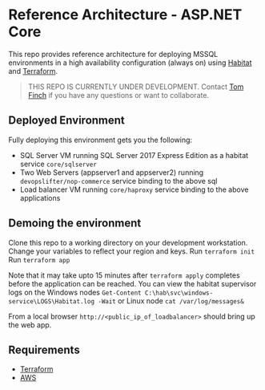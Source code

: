 # Reference Architecture  - ASP.NET Core 
This repo provides reference architecture for deploying MSSQL environments in a high availability configuration (always on) using [Habitat](https://habitat.sh) and [Terraform](https://terraform.io). 

>THIS REPO IS CURRENTLY UNDER DEVELOPMENT. Contact [Tom Finch](https://github.com/devopslifter) if you have any questions or want to collaborate.

## Deployed Environment
Fully deploying this environment gets you the following:

- SQL Server VM running SQL Server 2017 Express Edition as a habitat service `core/sqlserver`
- Two Web Servers (appserver1 and appserver2) running `devopslifter/nop-commerce` service binding to the above sql
- Load balancer VM running `core/haproxy` service binding to the above applications

## Demoing the environment
Clone this repo to a working directory on your development workstation.
Change your variables to reflect your region and keys.
Run `terraform init`
Run `terraform app`

Note that it may take upto 15 minutes after `terraform apply` completes before the application can be reached. You can view the habitat supervisor logs on the Windows nodes `Get-Content C:\hab\svc\windows-service\LOGS\Habitat.log -Wait` or Linux node `cat /var/log/messages&`

From a local browser `http://<public_ip_of_loadbalancer>` should bring up the web app.

## Requirements
- [Terraform](https://terraform.io)
- [AWS](https://aws.amazon.com/)

